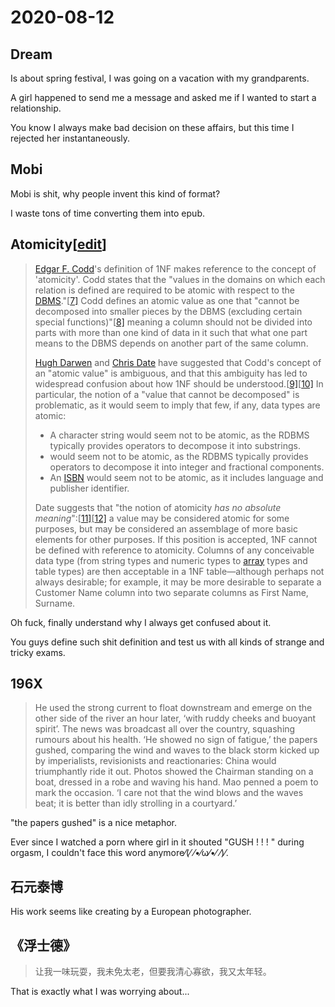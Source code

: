 # 2020-08-12

## Dream

Is about spring festival, I was going on a vacation with my grandparents.

A girl happened to send me a message and asked me if I wanted to start a relationship.

You know I always make bad decision on these affairs, but this time I rejected her instantaneously.

## Mobi

Mobi is shit, why people invent this kind of format?

I waste tons of time converting them into epub.

## Atomicity[[edit](https://en.wikipedia.org/w/index.php?title=First_normal_form&action=edit&section=4)]

> [Edgar F. Codd](https://en.wikipedia.org/wiki/Edgar_F._Codd)'s definition of 1NF makes reference to the concept of 'atomicity'. Codd states that the "values in the domains on which each relation is defined are required to be atomic with respect to the [DBMS](https://en.wikipedia.org/wiki/DBMS)."[[7\]](https://en.wikipedia.org/wiki/First_normal_form#cite_note-CoddAtmReq-7) Codd defines an atomic value as one that "cannot be decomposed into smaller pieces by the DBMS (excluding certain special functions)"[[8\]](https://en.wikipedia.org/wiki/First_normal_form#cite_note-CoddAtmDefn-8) meaning a column should not be divided into parts with more than one kind of data in it such that what one part means to the DBMS depends on another part of the same column.
>
> [Hugh Darwen](https://en.wikipedia.org/wiki/Hugh_Darwen) and [Chris Date](https://en.wikipedia.org/wiki/Chris_Date) have suggested that Codd's concept of an "atomic value" is ambiguous, and that this ambiguity has led to widespread confusion about how 1NF should be understood.[[9\]](https://en.wikipedia.org/wiki/First_normal_form#cite_note-Darwen-9)[[10\]](https://en.wikipedia.org/wiki/First_normal_form#cite_note-DateConf-10) In particular, the notion of a "value that cannot be decomposed" is problematic, as it would seem to imply that few, if any, data types are atomic:
>
> * A character string would seem not to be atomic, as the RDBMS typically provides operators to decompose it into substrings.
> *  would seem not to be atomic, as the RDBMS typically provides operators to decompose it into integer and fractional components.
> * An [ISBN](https://en.wikipedia.org/wiki/ISBN) would seem not to be atomic, as it includes language and publisher identifier.
>
> Date suggests that "the notion of atomicity *has no absolute meaning*":[[11\]](https://en.wikipedia.org/wiki/First_normal_form#cite_note-DateNoAtm-11)[[12\]](https://en.wikipedia.org/wiki/First_normal_form#cite_note-Date2015-12) a value may be considered atomic for some purposes, but may be considered an assemblage of more basic elements for other purposes. If this position is accepted, 1NF cannot be defined with reference to atomicity. Columns of any conceivable data type (from string types and numeric types to [array](https://en.wikipedia.org/wiki/Array_data_structure) types and table types) are then acceptable in a 1NF table—although perhaps not always desirable; for example, it may be more desirable to separate a Customer Name column into two separate columns as First Name, Surname.



Oh fuck, finally understand why I always get confused about it.

You guys define such shit definition and test us with all kinds of strange and tricky exams. 

## 196X

> He used the strong current to float downstream and emerge on the other side of the river an hour later, ‘with ruddy cheeks and buoyant spirit’. The news was broadcast all over the country, squashing rumours about his health. ‘He showed no sign of fatigue,’ the papers gushed, comparing the wind and waves to the black storm kicked up by imperialists, revisionists and reactionaries: China would triumphantly ride it out. Photos showed the Chairman standing on a boat, dressed in a robe and waving his hand. Mao penned a poem to mark the occasion. ‘I care not that the wind blows and the waves beat; it is better than idly strolling in a courtyard.’



"the papers gushed" is a nice metaphor.

Ever since I watched a porn where girl in it shouted "GUSH ! ! ! " during orgasm, I couldn't face this word anymore⁄(⁄ ⁄•⁄ω⁄•⁄ ⁄)⁄.

## 石元泰博

His work seems like creating by a European photographer.

## 《浮士德》

> 让我一味玩耍，我未免太老，但要我清心寡欲，我又太年轻。
>
> 

That is exactly what I was worrying about...

